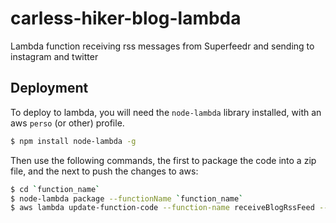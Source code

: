 # carless-hiker-blog-lambda
Lambda function receiving rss messages from Superfeedr and sending to instagram and twitter

## Deployment

To deploy to lambda, you will need the `node-lambda` library installed, with an aws `perso` (or other) profile.

```bash
$ npm install node-lambda -g
```

Then use the following commands, the first to package the code into a zip file, and the next to push the changes to aws:

```bash
$ cd `function_name`
$ node-lambda package --functionName `function_name`
$ aws lambda update-function-code --function-name receiveBlogRssFeed --zip-file fileb://./build/carless-hiker-blog-lambda-development.zip --profile perso
```